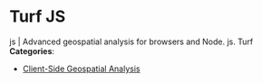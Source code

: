# Turf JS


js | Advanced geospatial analysis for browsers and Node. js. Turf
**Categories**:

- [Client-Side Geospatial Analysis](https://github/awesome-apis/awesome-apis#client-side-geospatial-analysis)



